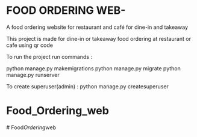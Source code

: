 # FOOD ORDERING WEB-
A food ordering website for restaurant and café for dine-in and takeaway  

This project is made for dine-in or takeaway food ordering at restaurant or cafe using qr code

To run the project run commands :

python manage.py makemigrations
python manage.py migrate
python manage.py runserver

To create superuser(admin) :
python manage.py createsuperuser
# Food_Ordering_web
#   F o o d _ O r d e r i n g _ w e b  
 